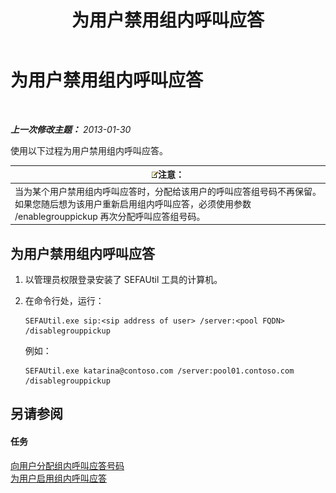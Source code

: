 ﻿---
title: 为用户禁用组内呼叫应答
TOCTitle: 为用户禁用组内呼叫应答
ms:assetid: 91b06f9e-2840-45a2-bbb3-6a29179b9a9f
ms:mtpsurl: https://technet.microsoft.com/zh-cn/library/JJ945638(v=OCS.15)
ms:contentKeyID: 52061076
ms.date: 05/19/2016
mtps_version: v=OCS.15
ms.translationtype: HT
---

# 为用户禁用组内呼叫应答

 

_**上一次修改主题：** 2013-01-30_

使用以下过程为用户禁用组内呼叫应答。

<table>
<thead>
<tr class="header">
<th><img src="images/Dn783119.note(OCS.15).gif" title="note" alt="note" />注意：</th>
</tr>
</thead>
<tbody>
<tr class="odd">
<td>当为某个用户禁用组内呼叫应答时，分配给该用户的呼叫应答组号码不再保留。如果您随后想为该用户重新启用组内呼叫应答，必须使用参数 /enablegrouppickup 再次分配呼叫应答组号码。</td>
</tr>
</tbody>
</table>


## 为用户禁用组内呼叫应答

1.  以管理员权限登录安装了 SEFAUtil 工具的计算机。

2.  在命令行处，运行：
    
        SEFAUtil.exe sip:<sip address of user> /server:<pool FQDN> /disablegrouppickup
    
    例如：
    
        SEFAUtil.exe katarina@contoso.com /server:pool01.contoso.com /disablegrouppickup

## 另请参阅

#### 任务

[向用户分配组内呼叫应答号码](lync-server-2013-assign-group-call-pickup-numbers-to-users.md)  
[为用户启用组内呼叫应答](lync-server-2013-enable-group-call-pickup-for-users.md)

